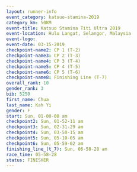 ```yaml
---
layout: runner-info 
event_category: katsuo-stamina-2019 
category_km: 50KM 
event-title: Katsuo Stamina Titi Ultra 2019 
event-location: Hulu Langat, Selangor, Malaysia 
event-logo: 
event-date: 03-15-2019 
checkpoint-name2: CP 1 (T-2) 
checkpoint-name3: CP 2 (T-3) 
checkpoint-name4: CP 3 (T-4) 
checkpoint-name5: CP 4 (T-5) 
checkpoint-name6: CP 5 (T-6) 
checkpoint-name8: Finishing Line (T-7) 
overall_rank: 10
gender_rank: 3
bib: 5250
first_name: Chua
last_name: Kah Yi
gender: F
start: Sun, 01-00-00 am
checkpoint2: Sun, 01-52-11 am
checkpoint3: Sun, 02-31-29 am
checkpoint4: Sun, 03-50-15 am
checkpoint5: Sun, 05-10-05 am
checkpoint6: Sun, 05-59-02 am
finishing_line_(t_7): Sun, 06-58-28 am
race_time: 05-58-28
status: FINISHER
---
```

